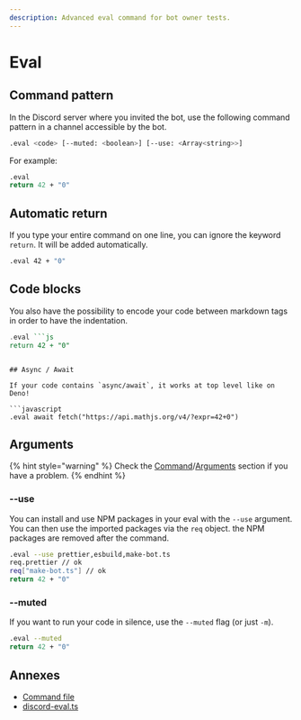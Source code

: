 ```yaml
---
description: Advanced eval command for bot owner tests.
---
```


# Eval

## Command pattern

In the Discord server where you invited the bot, use the following command pattern in a channel accessible by the bot.

```bash
.eval <code> [--muted: <boolean>] [--use: <Array<string>>]
```

For example:

```bash
.eval
return 42 + "0"
```

## Automatic return

If you type your entire command on one line, you can ignore the keyword `return`. It will be added automatically.

```bash
.eval 42 + "0"
```

## Code blocks

You also have the possibility to encode your code between markdown tags in order to have the indentation.

```haskell
.eval ```js
return 42 + "0"
```
```

## Async / Await

If your code contains `async/await`, it works at top level like on Deno!

```javascript
.eval await fetch("https://api.mathjs.org/v4/?expr=42+0")
```

## Arguments

{% hint style="warning" %}
Check the [Command](../usage-1/create-a-command.md)/[Arguments](../usage-1/create-a-command.md#arguments) section if you have a problem.
{% endhint %}

### --use

You can install and use NPM packages in your eval with the `--use` argument. You can then use the imported packages via the `req` object. the NPM packages are removed after the command.

```bash
.eval --use prettier,esbuild,make-bot.ts
req.prettier // ok
req["make-bot.ts"] // ok
return 42 + "0"
```

### --muted

If you want to run your code in silence, use the `--muted` flag \(or just `-m`\).

```bash
.eval --muted
return 42 + "0"
```

## Annexes

* [Command file](https://github.com/CamilleAbella/bot.ts/blob/master/src/commands/eval.ts)
* [discord-eval.ts](https://www.npmjs.com/package/discord-eval.ts)

